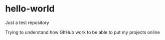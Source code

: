 # hello-world
Just a test repository

Trying to understand how GItHub work to be able to put my projects online
